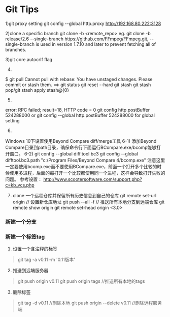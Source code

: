 # Git Tips

1)git proxy setting
git config --global http.proxy http://192.168.80.222:3128

2)clone a specific branch
git clone -b <branch> <remote_repo> eg. git clone -b release/2.6 --single-branch https://github.com/FFmpeg/FFmpeg.git, --single-branch is used in version 1.7.10 and later to prevent fetching all of branches.

3)git core.autocrlf flag

4)
$ git pull
Cannot pull with rebase: You have unstaged changes.
Please commit or stash them.
==>
git status
git reset --hard
git stash
git stash pop/git stash apply stash@{0}

5)
error: RPC failed; result=18, HTTP code = 0
git config http.postBuffer 524288000 
or git config --global http.postBuffer 524288000 for global setting

6)
Windows 10下设置使用Beyond Compare diff/merge工具
6-1)
添加Beyond Compare目录到path目录，确保命令行下面运行BCompare.exe/bcomp能够打开窗口。
6-2)
git config --global diff.tool bc3
git config --global difftool.bc3.path "c:/Program Files/Beyond Compare 4/bcomp.exe"
注意这里一定要使用bcomp.exe而不要使用BCompare.exe，前面一个打开多个比较的时候使用多进程，后面的每打开一个比较都使用同一个进程，这样会导致打开失败的问题。
参考设置：
http://www.scootersoftware.com/support.php?c=kb_vcs.php

7) clone 一个远程仓库并保留所有历史信息到自己的仓库
git remote set-url origin <new-url> // 设置新仓库地址
git push --all -f // 推送所有本地分支到远端仓库
git remote show origin
git remote set-head origin <3.0>

### 新建一个分支


### 新建一个标签tag
1. 设置一个含注释的标签
> git tag -a v0.11 -m '0.11版本'

2. 推送到远端服务器
> git push origin v0.11
> git push origin tags //推送所有本地的tags

3. 删除标签
> git tag -d v0.11 //删除本地
> git push origin --delete v0.11 //删除远程服务端
